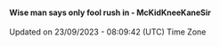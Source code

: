 #### Wise man says only fool rush in - McKidKneeKaneSir
Updated on 23/09/2023 - 08:09:42 (UTC) Time Zone
